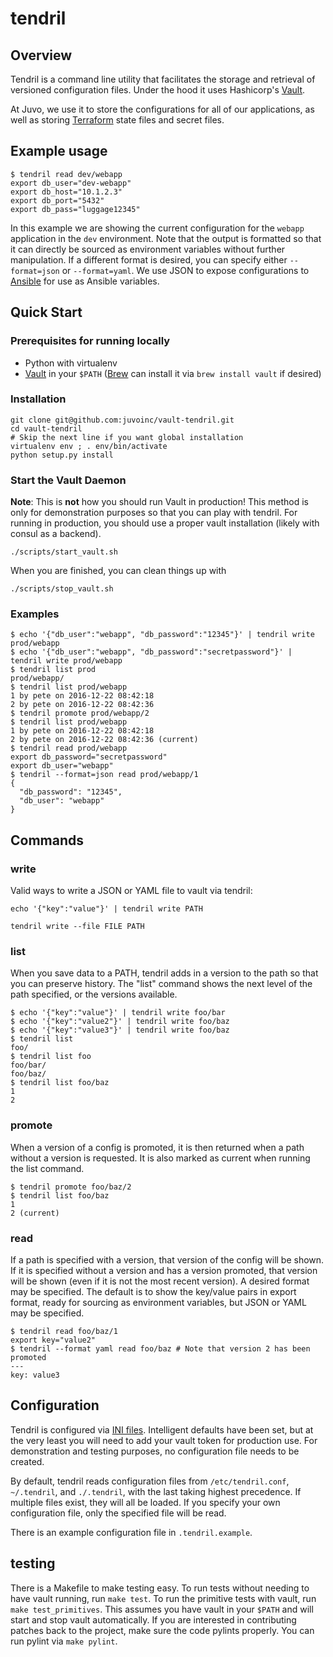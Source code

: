 # tendril

## Overview

Tendril is a command line utility that facilitates the storage and retrieval
of versioned configuration files. Under the hood it uses Hashicorp's
[Vault](https://vaultproject.io).

At Juvo, we use it to store the configurations for all of our applications,
as well as storing [Terraform](https://terraform.io) state files and secret
files.

## Example usage

```
$ tendril read dev/webapp
export db_user="dev-webapp"
export db_host="10.1.2.3"
export db_port="5432"
export db_pass="luggage12345"
```

In this example we are showing the current configuration for the `webapp` application in
the `dev` environment. Note that the output is formatted so that it can directly
be sourced as environment variables without further manipulation. If a different
format is desired, you can specify either `--format=json` or `--format=yaml`. We
use JSON to expose configurations to [Ansible](https://www.ansible.com/) for use
as Ansible variables.

## Quick Start

### Prerequisites for running locally

* Python with virtualenv
* [Vault](https://www.vaultproject.io/downloads.html) in your `$PATH` ([Brew](http://brew.sh/) can install it via `brew install vault` if desired)

### Installation

```
git clone git@github.com:juvoinc/vault-tendril.git
cd vault-tendril
# Skip the next line if you want global installation
virtualenv env ; . env/bin/activate
python setup.py install
```

### Start the Vault Daemon

**Note**: This is **not** how you should run Vault in production!
This method is only for demonstration purposes so that you can play with
tendril. For running in production, you should use a proper vault installation (likely with consul as a backend).

`./scripts/start_vault.sh`

When you are finished, you can clean things up with

`./scripts/stop_vault.sh`

### Examples

```
$ echo '{"db_user":"webapp", "db_password":"12345"}' | tendril write prod/webapp
$ echo '{"db_user":"webapp", "db_password":"secretpassword"}' | tendril write prod/webapp
$ tendril list prod
prod/webapp/
$ tendril list prod/webapp
1 by pete on 2016-12-22 08:42:18
2 by pete on 2016-12-22 08:42:36
$ tendril promote prod/webapp/2
$ tendril list prod/webapp
1 by pete on 2016-12-22 08:42:18
2 by pete on 2016-12-22 08:42:36 (current)
$ tendril read prod/webapp
export db_password="secretpassword"
export db_user="webapp"
$ tendril --format=json read prod/webapp/1
{
  "db_password": "12345",
  "db_user": "webapp"
}
```

## Commands

### write

Valid ways to write a JSON or YAML file to vault via tendril:

`echo '{"key":"value"}' | tendril write PATH`

`tendril write --file FILE PATH`

### list

When you save data to a PATH, tendril adds in a version to the path so that you
can preserve history. The "list" command shows the next level of the path
specified, or the versions available.

```
$ echo '{"key":"value"}' | tendril write foo/bar
$ echo '{"key":"value2"}' | tendril write foo/baz
$ echo '{"key":"value3"}' | tendril write foo/baz
$ tendril list
foo/
$ tendril list foo
foo/bar/
foo/baz/
$ tendril list foo/baz
1
2
```
### promote

When a version of a config is promoted, it is then returned when a path without
a version is requested. It is also marked as current when running the list
command.

```
$ tendril promote foo/baz/2
$ tendril list foo/baz
1
2 (current)
```

### read

If a path is specified with a version, that version of the config will be shown.
If it is specified without a version and has a version promoted, that version
will be shown (even if it is not the most recent version). A desired format
may be specified. The default is to show the key/value pairs in export format,
ready for sourcing as environment variables, but JSON or YAML may be specified.

```
$ tendril read foo/baz/1
export key="value2"
$ tendril --format yaml read foo/baz # Note that version 2 has been promoted
---
key: value3
```

## Configuration

Tendril is configured via [INI files](https://en.wikipedia.org/wiki/INI_file).
Intelligent defaults have been set, but at the very least you will need to add
your vault token for production use. For demonstration and testing purposes, no
configuration file needs to be created.

By default, tendril reads configuration files from `/etc/tendril.conf`,
`~/.tendril`, and `./.tendril`, with the last taking highest precedence. If
multiple files exist, they will all be loaded. If you specify your own
configuration file, only the specified file will be read.

There is an example configuration file in `.tendril.example`.

## testing

There is a Makefile to make testing easy. To run tests without needing to have
vault running, run `make test`. To run the primitive tests with vault, run
`make test_primitives`. This assumes you have vault in your `$PATH` and will
start and stop vault automatically. If you are interested in contributing
patches back to the project, make sure the code pylints properly. You can
run pylint via `make pylint`.
